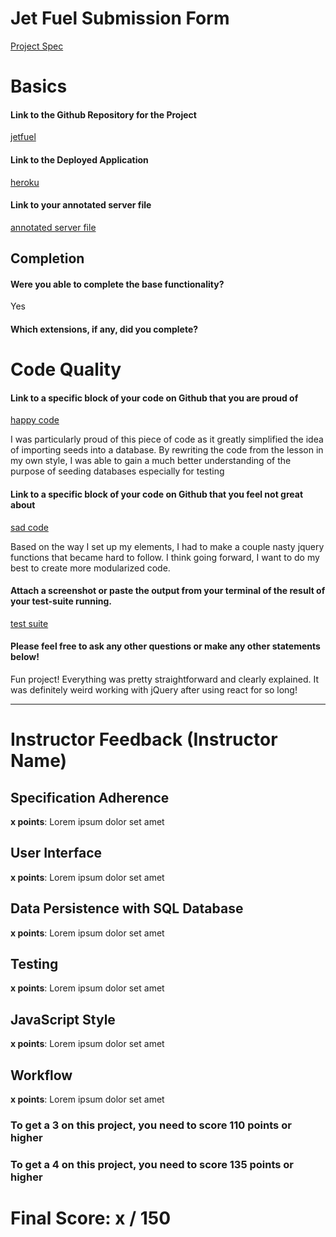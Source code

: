 # Jet Fuel Submission Form

[Project Spec](http://frontend.turing.io/projects/jet-fuel.html)

# Basics

#### Link to the Github Repository for the Project
[jetfuel](https://github.com/coleworsley/jet-fuel)

#### Link to the Deployed Application
[heroku](https://cw-jetfuel.herokuapp.com/)

#### Link to your annotated server file
[annotated server file](https://github.com/coleworsley/jet-fuel/blob/cw-annotated-server/server.js)

## Completion

#### Were you able to complete the base functionality?

Yes

#### Which extensions, if any, did you complete?

# Code Quality

#### Link to a specific block of your code on Github that you are proud of
[happy code](https://github.com/coleworsley/jet-fuel/blob/master/db/test/seeds/testSeeds.js#L55-L60)

I was particularly proud of this piece of code as it greatly simplified the idea of importing seeds into a database. By rewriting the code from the lesson in my own style, I was able to gain a much better understanding of the purpose of seeding databases especially for testing

#### Link to a specific block of your code on Github that you feel not great about
[sad code](https://github.com/coleworsley/jet-fuel/blob/master/public/index.js#L67-L83)

Based on the way I set up my elements, I had to make a couple nasty jquery functions that became hard to follow. I think going forward, I want to do my best to create more modularized code.

#### Attach a screenshot or paste the output from your terminal of the result of your test-suite running.

[test suite](https://github.com/coleworsley/jet-fuel/blob/master/public/assets/images/testsuite.png)

#### Please feel free to ask any other questions or make any other statements below!

Fun project! Everything was pretty straightforward and clearly explained. It was definitely weird working with jQuery after using react for so long!

-----


# Instructor Feedback (Instructor Name)

## Specification Adherence

**x points**: Lorem ipsum dolor set amet

## User Interface

**x points**: Lorem ipsum dolor set amet

## Data Persistence with SQL Database

**x points**: Lorem ipsum dolor set amet

## Testing

**x points**: Lorem ipsum dolor set amet

## JavaScript Style

**x points**: Lorem ipsum dolor set amet

## Workflow

**x points**: Lorem ipsum dolor set amet


### To get a 3 on this project, you need to score 110 points or higher
### To get a 4 on this project, you need to score 135 points or higher

# Final Score: x / 150
